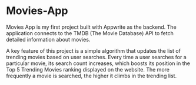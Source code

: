 # Movies-App
Movies App is my first project built with Appwrite as the backend. The application connects to the TMDB (The Movie Database) API to fetch detailed information about movies.

A key feature of this project is a simple algorithm that updates the list of trending movies based on user searches. Every time a user searches for a particular movie, its search count increases, which boosts its position in the Top 5 Trending Movies ranking displayed on the website. The more frequently a movie is searched, the higher it climbs in the trending list.
